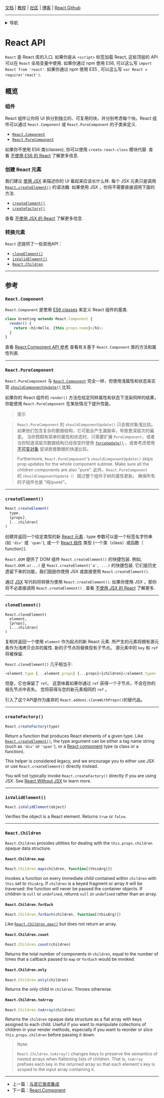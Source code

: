 [文档](/cn/docs/hello-world.md) | [教程](/cn/tutorial/tutorial.md) | [社区](/cn/community/support.md) | [博客](/cn/_posts/2017-04-07-react-v15.5.0.md) | [React Github](https://facebook.github.io/react/)

---
<details>
  <summary>导航</summary>

#### 快速入门

* [安装](/cn/docs/installation.md)
* [Hello World](/cn/docs/hello-world.md)
* [JSX 介绍](/cn/docs/introducing-jsx.md)
* [渲染元素](/cn/docs/rendering-elements.md)
* [组件和Props](/cn/docs/components-and-props.md)
* [State和生命周期](/cn/docs/state-and-lifecycle.md)
* [事件处理](/cn/docs/handling-events.md)
* [条件渲染](/cn/docs/conditional-rendering.md)
* [列表和键](/cn/docs/lists-and-keys.md)
* [表单](/cn/docs/forms.md)
* [状态提升](/cn/docs/lifting-state-up.md)
* [组合 vs 继承](/cn/docs/composition-vs-inheritance.md)
* [用 React 思考](/cn/docs/thinking-in-react.md)

#### 高级教程

* [深入JSX](/cn/docs/jsx-in-depth.md)
* [使用 PropTypes 做类型检查](/cn/docs/typechecking-with-proptypes.md)
* [Refs 和 DOM](/cn/docs/refs-and-the-dom.md)
* [不可控组件](/cn/docs/uncontrolled-components.md)
* [性能优化](/cn/docs/optimizing-performance.md)
* [不使用 ES6 的 React](/cn/docs/react-without-es6.md)
* [不使用 JSX 的 React](/cn/docs/react-without-jsx.md)
* [一致性比较（Reconciliation）](/cn/docs/reconciliation.md)
* [上下文（Context）](/cn/docs/context.md)
* [Web Components](/cn/docs/web-components.md)
* [高阶组件](/cn/docs/higher-order-components.md)
* [与其它类库集成](/cn/docs/integrating-with-other-libraries.md)

#### 参考

* [**`React API`**](/cn/docs/react-api.md)
* [React.Component](/cn/docs/react-component.md)
* [ReactDOM](/cn/docs/react-dom.md)
* [ReactDOMServer](/cn/docs/react-dom-server.md)
* [DOM 元素](/cn/docs/dom-elements.md)
* [合成事件（SyntheticEvent）](/cn/docs/events.md)

#### 贡献

* [如何贡献](/cn/contributing/how-to-contribute.md)
* [代码库概述](/cn/contributing/codebase-overview.md)
* [实现说明](/cn/contributing/implementation-notes.md)
* [设计原则](/cn/contributing/design-principles.md)


</details>

# React API

`React` 是 React 库的入口. 如果你是从 `<script>` 标签加载 React, 这些顶层的 API 可以在 `React` 全局变量中使用. 如果你通过 npm 使用 ES6, 可以这么写 `import React from 'react'`. 如果你通过 npm 使用 ES5 , 可以这么写 `var React = require('react')`.

## 概览

### 组件

React 组件让你将 UI 拆分到独立的、可复用的块，并分别考虑每个块。React 组件可以通过 `React.Component` 或 `React.PureComponent` 的子类来定义.

 - [`React.Component`](#react.component)
 - [`React.PureComponent`](#react.purecomponent)

如果你不使用 ES6 类(classes), 你可以使用 `create-react-class` 模块代替. 查看 [不使用 ES6 的 React](/cn/docs/react-without-es6.md)  了解更多信息.

### 创建 React 元素

我们建议 [使用 JSX](/cn/docs/introducing-jsx.md) 来描述你的 UI 看起来应该长什么样. 每个 JSX 元素只是调用 [`React.createElement()`](#createelement) 的语法糖. 如果使用 JSX ，你将不需要直接调用下面的方法.

- [`createElement()`](#createelement)
- [`createFactory()`](#createfactory)

查看 [不使用 JSX 的 React](/cn/docs/react-without-jsx.md) 了解更多信息.

### 转换元素

`React` 还提供了一些其他API：

- [`cloneElement()`](#cloneelement)
- [`isValidElement()`](#isvalidelement)
- [`React.Children`](#react.children)

* * *

## 参考

### `React.Component`

`React.Component` 是使用 [ES6 classes](https://developer.mozilla.org/en/docs/Web/JavaScript/Reference/Classes) 来定义 React 组件的基类.

```javascript
class Greeting extends React.Component {
  render() {
    return <h1>Hello, {this.props.name}</h1>;
  }
}
```

查看 [React.Component API 参考](/cn/docs/react-component.md) 查看有关基于 `React.Component` 类的方法和属性列表.

* * *

### `React.PureComponent`

`React.PureComponent` 与 [`React.Component`](#react.component) 完全一样，但使用浅属性和状态来实现 [`shouldComponentUpdate()`](/cn/docs/react-component.md#shouldcomponentupdate) 比较.

如果你的 React 组件的 `render()` 方法在给定同样属性和状态下渲染同样的结果，你能使用 `React.PureComponent` 在某些情况下提升性能。

> 提示

> `React.PureComponent` 的 `shouldComponentUpdate()` 只会做对象浅比较。如果他们包含复杂的数据结构，它可能会产生漏报率，导致更深层次的偏差。 当你预期有简单的属性和状态时，只需要扩展 `PureComponent`，或者当你知道深层次数据结构已经改变时使用 [`forceUpdate()`](/cn/docs/react-component.md#forceupdate) 。或者考虑使用 [不可变对象](https://facebook.github.io/immutable-js/) 促进嵌套数据的快速比较。
>
> Furthermore, `React.PureComponent`'s `shouldComponentUpdate()` skips prop updates for the whole component subtree. Make sure all the children components are also "pure".
> 此外，`React.PureComponent` 的 `shouldComponentUpdate（）` 跳过整个组件子树的属性更新。 确保所有的子组件也是 "纯(pure)"。

* * *

### `createElement()`

```javascript
React.createElement(
  type,
  [props],
  [...children]
)
```

创建并返回一个给定类型的新 [React 元素](/cn/docs/rendering-elements.md) . type 参数可以是一个标签名字符串 (如 `'div'` 或 `'span'`), 或一个 [React 组件](/cn/docs/components-and-props.md) 类型 (一个类（class）或函数（ function）).

`React.DOM` 提供了 DOM 组件 `React.createElement()` 的快捷包装. 例如, `React.DOM.a(...)` 是 `React.createElement('a', ...)` 的快捷包装. 它们是历史遗留下来的功能，我们鼓励你使用 JSX 或直接使用 `React.createElement()`.

通过 [JSX](/cn/docs/introducing-jsx.md) 写代码将转换为使用 `React.createElement()`. 如果你使用 JSX ，那你将不必直接调用 `React.createElement()` . 查看 [不使用 JSX 的 React](/react/docs/react-without-jsx.html) 了解更多.

* * *

### `cloneElement()`

```
React.cloneElement(
  element,
  [props],
  [...children]
)
```

复制并返回一个使用 `element` 作为起点的新 React 元素. 所产生的元素将拥有源元素作为浅拷贝合并的属性. 新的子节点将替换现有子节点。 源元素中的 `key` 和 `ref` 将被保留.

`React.cloneElement()` 几乎相当于:

```js
<element.type {...element.props} {...props}>{children}</element.type>
```

但是，它也保留了 `ref`。 这意味着如果你通过 `ref` 获得一个子节点，不会在你的祖先节点中丢失。 您将获得与您的新元素相同的 `ref` 。

引入了这个API是作为废弃的 `React.addons.cloneWithProps()`的替代品。

* * *

### `createFactory()`

```javascript
React.createFactory(type)
```

Return a function that produces React elements of a given type. Like [`React.createElement()`](#createElement), the type argument can be either a tag name string (such as `'div'` or `'span'`), or a [React component](/react/docs/components-and-props.html) type (a class or a function).

This helper is considered legacy, and we encourage you to either use JSX or use `React.createElement()` directly instead.

You will not typically invoke `React.createFactory()` directly if you are using JSX. See [React Without JSX](/react/docs/react-without-jsx.html) to learn more.

* * *

### `isValidElement()`

```javascript
React.isValidElement(object)
```

Verifies the object is a React element. Returns `true` or `false`.

* * *

### `React.Children`

`React.Children` provides utilities for dealing with the `this.props.children` opaque data structure.

#### `React.Children.map`

```javascript
React.Children.map(children, function[(thisArg)])
```

Invokes a function on every immediate child contained within `children` with `this` set to `thisArg`. If `children` is a keyed fragment or array it will be traversed: the function will never be passed the container objects. If children is `null` or `undefined`, returns `null` or `undefined` rather than an array.

#### `React.Children.forEach`

```javascript
React.Children.forEach(children, function[(thisArg)])
```

Like [`React.Children.map()`](#react.children.map) but does not return an array.

#### `React.Children.count`

```javascript
React.Children.count(children)
```

Returns the total number of components in `children`, equal to the number of times that a callback passed to `map` or `forEach` would be invoked.

#### `React.Children.only`

```javascript
React.Children.only(children)
```

Returns the only child in `children`. Throws otherwise.

#### `React.Children.toArray`

```javascript
React.Children.toArray(children)
```

Returns the `children` opaque data structure as a flat array with keys assigned to each child. Useful if you want to manipulate collections of children in your render methods, especially if you want to reorder or slice `this.props.children` before passing it down.

> Note:
>
> `React.Children.toArray()` changes keys to preserve the semantics of nested arrays when flattening lists of children. That is, `toArray` prefixes each key in the returned array so that each element's key is scoped to the input array containing it.

---

* 上一篇：[与其它类库集成](/cn/docs/integrating-with-other-libraries.md)
* 下一篇：[React.Component](/cn/docs/react-component.md)
